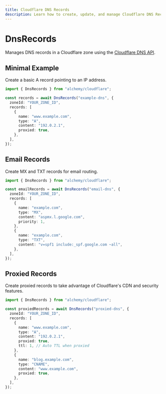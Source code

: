 ```yaml
---
title: Cloudflare DNS Records
description: Learn how to create, update, and manage Cloudflare DNS Records for your domains using Alchemy.
---
```


# DnsRecords

Manages DNS records in a Cloudflare zone using the [Cloudflare DNS API](https://developers.cloudflare.com/api/operations/dns-records-for-a-zone-list-dns-records).

## Minimal Example

Create a basic A record pointing to an IP address.

```ts
import { DnsRecords } from "alchemy/cloudflare";

const records = await DnsRecords("example-dns", {
  zoneId: "YOUR_ZONE_ID",
  records: [
    {
      name: "www.example.com",
      type: "A",
      content: "192.0.2.1",
      proxied: true,
    },
  ],
});
```

## Email Records

Create MX and TXT records for email routing.

```ts
import { DnsRecords } from "alchemy/cloudflare";

const emailRecords = await DnsRecords("email-dns", {
  zoneId: "YOUR_ZONE_ID",
  records: [
    {
      name: "example.com",
      type: "MX",
      content: "aspmx.l.google.com",
      priority: 1,
    },
    {
      name: "example.com",
      type: "TXT",
      content: "v=spf1 include:_spf.google.com ~all",
    },
  ],
});
```

## Proxied Records

Create proxied records to take advantage of Cloudflare's CDN and security features.

```ts
import { DnsRecords } from "alchemy/cloudflare";

const proxiedRecords = await DnsRecords("proxied-dns", {
  zoneId: "YOUR_ZONE_ID",
  records: [
    {
      name: "www.example.com",
      type: "A",
      content: "192.0.2.1",
      proxied: true,
      ttl: 1, // Auto TTL when proxied
    },
    {
      name: "blog.example.com",
      type: "CNAME",
      content: "www.example.com",
      proxied: true,
    },
  ],
});
```
